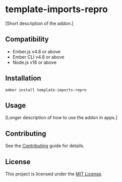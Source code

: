 # template-imports-repro

[Short description of the addon.]


## Compatibility

* Ember.js v4.8 or above
* Ember CLI v4.8 or above
* Node.js v18 or above


## Installation

```
ember install template-imports-repro
```


## Usage

[Longer description of how to use the addon in apps.]


## Contributing

See the [Contributing](CONTRIBUTING.md) guide for details.


## License

This project is licensed under the [MIT License](LICENSE.md).

